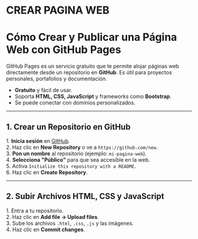 # CREAR PAGINA WEB
#  Cómo Crear y Publicar una Página Web con GitHub Pages  
 
GitHub Pages es un servicio gratuito que te permite alojar páginas web directamente desde un repositorio en **GitHub**. Es útil para proyectos personales, portafolios y documentación.  

*  **Gratuito** y fácil de usar.  
*  Soporta **HTML, CSS, JavaScript** y frameworks como **Bootstrap**.  
*  Se puede conectar con dominios personalizados.  

---

##  1. Crear un Repositorio en GitHub  

1️.  **Inicia sesión** en [GitHub](https://github.com/).  
2️.  Haz clic en **New Repository** o ve a `https://github.com/new`.  
3️.  **Pon un nombre** al repositorio (ejemplo: `mi-pagina-web`).  
4️.  **Selecciona "Público"** para que sea accesible en la web.  
5️.  Activa `Initialize this repository with a README`.  
6️.  Haz clic en **Create Repository**.  

---

## 2.  Subir Archivos HTML, CSS y JavaScript  
  
1️.  Entra a tu repositorio.  
2️.  Haz clic en **Add file → Upload files**.  
3️. Sube los archivos `.html`, `.css`, `.js` y las imágenes.  
4️.  Haz clic en **Commit changes**.  

